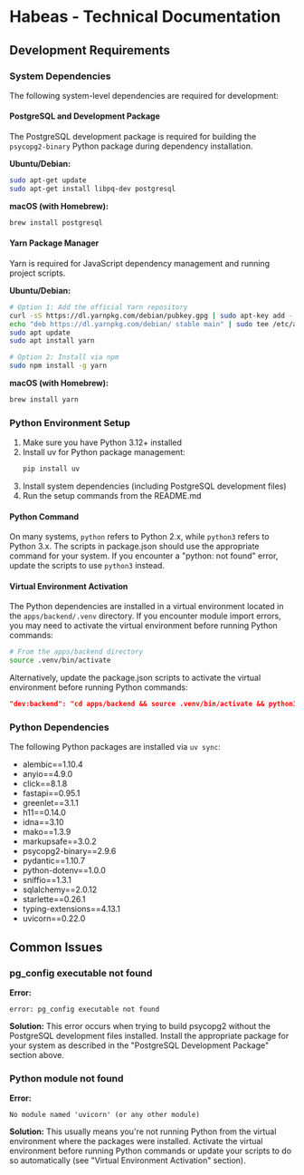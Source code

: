 # Habeas - Technical Documentation

## Development Requirements

### System Dependencies

The following system-level dependencies are required for development:

#### PostgreSQL and Development Package

The PostgreSQL development package is required for building the `psycopg2-binary` Python package during dependency installation.

**Ubuntu/Debian:**
```bash
sudo apt-get update
sudo apt-get install libpq-dev postgresql
```

**macOS (with Homebrew):**
```bash
brew install postgresql
```

#### Yarn Package Manager

Yarn is required for JavaScript dependency management and running project scripts.

**Ubuntu/Debian:**
```bash
# Option 1: Add the official Yarn repository
curl -sS https://dl.yarnpkg.com/debian/pubkey.gpg | sudo apt-key add -
echo "deb https://dl.yarnpkg.com/debian/ stable main" | sudo tee /etc/apt/sources.list.d/yarn.list
sudo apt update
sudo apt install yarn

# Option 2: Install via npm 
sudo npm install -g yarn
```

**macOS (with Homebrew):**
```bash
brew install yarn
```

### Python Environment Setup

1. Make sure you have Python 3.12+ installed
2. Install uv for Python package management:
   ```bash
   pip install uv
   ```
3. Install system dependencies (including PostgreSQL development files)
4. Run the setup commands from the README.md

#### Python Command

On many systems, `python` refers to Python 2.x, while `python3` refers to Python 3.x. The scripts in package.json should use the appropriate command for your system. If you encounter a "python: not found" error, update the scripts to use `python3` instead.

#### Virtual Environment Activation

The Python dependencies are installed in a virtual environment located in the `apps/backend/.venv` directory. If you encounter module import errors, you may need to activate the virtual environment before running Python commands:

```bash
# From the apps/backend directory
source .venv/bin/activate
```

Alternatively, update the package.json scripts to activate the virtual environment before running Python commands:

```json
"dev:backend": "cd apps/backend && source .venv/bin/activate && python3 -m uvicorn app.main:app --reload"
```

### Python Dependencies

The following Python packages are installed via `uv sync`:

- alembic==1.10.4
- anyio==4.9.0
- click==8.1.8
- fastapi==0.95.1
- greenlet==3.1.1
- h11==0.14.0
- idna==3.10
- mako==1.3.9
- markupsafe==3.0.2
- psycopg2-binary==2.9.6
- pydantic==1.10.7
- python-dotenv==1.0.0
- sniffio==1.3.1
- sqlalchemy==2.0.12
- starlette==0.26.1
- typing-extensions==4.13.1
- uvicorn==0.22.0

## Common Issues

### pg_config executable not found

**Error:**
```
error: pg_config executable not found
```

**Solution:**
This error occurs when trying to build psycopg2 without the PostgreSQL development files installed. Install the appropriate package for your system as described in the "PostgreSQL Development Package" section above.

### Python module not found

**Error:**
```
No module named 'uvicorn' (or any other module)
```

**Solution:**
This usually means you're not running Python from the virtual environment where the packages were installed. Activate the virtual environment before running Python commands or update your scripts to do so automatically (see "Virtual Environment Activation" section). 